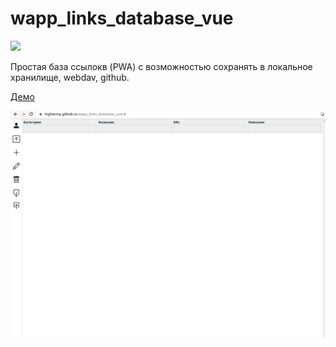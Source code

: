 # wapp_links_database_vue

![](https://asdertasd.site/counter/wapp_links_database_vue)

Простая база ссылокв (PWA) с возможностью сохранять в локальное хранилище, webdav, github.

[Демо](https://hightemp.github.io/wapp_links_database_vue/#)

![](images/2023-02-22_11-09.png)